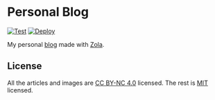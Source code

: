 # Personal Blog

[![Test](https://github.com/SkypLabs/personal-blog/actions/workflows/test.yml/badge.svg?branch=develop)](https://github.com/SkypLabs/personal-blog/actions/workflows/test.yml) [![Deploy](https://github.com/SkypLabs/personal-blog/actions/workflows/deploy.yml/badge.svg?branch=content)](https://github.com/SkypLabs/personal-blog/actions/workflows/deploy.yml)

My personal [blog][blog] made with [Zola][zola].

## License

All the articles and images are [CC BY-NC 4.0][cc] licensed. The rest is [MIT][mit] licensed.

 [cc]: https://creativecommons.org/licenses/by-nc/4.0/
 [blog]: https://blog.skyplabs.net
 [mit]: https://opensource.org/licenses/MIT
 [zola]: https://www.getzola.org/
